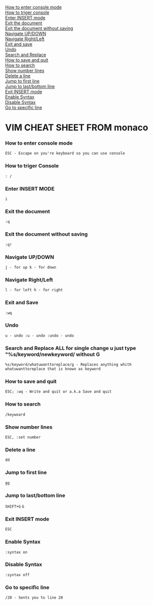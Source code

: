 [How to enter console mode](#how-to-enter-console-mode)<br>
[How to triger console](#how-to-triger-console)<br>
[Enter INSERT mode](#enter-insert-mode)<br>
[Exit the document](#exit-the-document)<br>
[Exit the document without saving](#exit-the-document-without-saving)<br>
[Navigate UP/DOWN](#navigate-up/down)<br>
[Navigate Right/Left](#navigate-right/left)<br>
[Exit and save](#exit-and-save)<br>
[Undo](#Undo)<br>
[Search and Replace](#search-and-replace-all-for-single-change-u-just-type-skeywordnewkeyword-without-g)<br>
[How to save and quit](#how-to-save-and-quit)<br>
[How to search](#how-to-search)<br>
[Show number lines](#show-number-lines)<br>
[Delete a line](#delete-a-line)<br>
[Jump to first line](#jump-to-first-line)<br>
[Jump to last/bottom line](#jump-to-last/bottom-line)<br>
[Exit INSERT mode](#exit-insert-mode)<br>
[Enable Syntax](#enable-syntax)<br>
[Disable Syntax](#disable-syntax)<br>
[Go to specific line](#go-to-specific-line)<br>

# VIM CHEAT SHEET FROM monaco

### How to enter console mode
`ESC - Escape on you're keyboard so you can use console`

### How to triger Console
`:
/
`

### Enter INSERT MODE
`i`
### Exit the document
`:q`
### Exit the document without saving
`:q!`
### Navigate UP/DOWN
`
j - for up
k - for down
`
### Navigate Right/Left
`l - for left
h - for right
`
### Exit and Save
`:wq`
### Undo 
`
u - undo
:u - undo
:undo - undo
`
### Search and Replace ALL for single change u just type "%s/keyword/newkeyword/ without G
`%s/keyword/whatuwanttoreplace/g - Replaces anything whith whatuwanttoreplace that is known as keyword`
### How to save and quit
`ESC; :wq - Write and quit or a.k.a Save and quit`
### How to search
`/keywoard`
### Show number lines
`ESC, :set number`
### Delete a line
`dd`
### Jump to first line
`gg`
### Jump to last/bottom line
`SHIFT+G`
`G`
### Exit INSERT mode
`ESC`
### Enable Syntax
`:syntax on`
### Disable Syntax
`:syntax off`
### Go to specific line
`/20 - Sents you to line 20`

